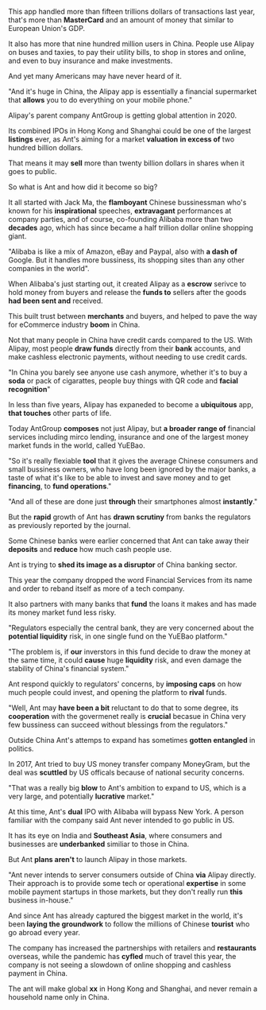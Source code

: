 This app handled more than fifteen trillions dollars of transactions last year, that's more than **MasterCard** and an amount of money that similar to European Union's GDP.

It also has more that nine hundred million users in China. People use Alipay on buses and taxies, to pay their utility bills, to shop in stores and online, and even to buy insurance and make investments.

And yet many Americans may have never heard of it.

"And it's huge in China, the Alipay app is essentially a financial supermarket that **allows** you to do everything on your mobile phone."

Alipay's parent company AntGroup is getting global attention in 2020. 

Its combined IPOs in Hong Kong and Shanghai could be one of the largest **listings** ever, as Ant's aiming for a market **valuation**  **in excess of** two hundred billion dollars. 

That means it may **sell** more than twenty billion dollars in shares when it goes to public.

So what is Ant and how did it become so big? 

It all started with Jack Ma, the **flamboyant** Chinese bussinessman who's known for his **inspirational** speeches,  **extravagant** performances at company parties, and of course, co-founding Alibaba more than two **decades** ago, which has since became a half trillion dollar online shopping giant.

"Alibaba is like a mix of Amazon, eBay and Paypal, also with **a dash of** Google. But it handles more bussiness, its shopping sites than any other companies in the world".

When Alibaba's just starting out, it created Alipay as a **escrow** serivce to hold money from buyers and release the **funds to** sellers after the goods **had been sent and** received.

This built trust between **merchants** and buyers, and helped to pave the way for eCommerce industry **boom** in China.

Not that many people in China have credit cards compared to the US. With Alipay, most people **draw funds** directly from their **bank** accounts, and make cashless electronic payments, without needing to use credit cards.

"In China you barely see anyone use cash anymore, whether it's to buy a **soda** or pack of cigarattes, people buy things with QR code and **facial recognition**"

In less than five years, Alipay has expaneded to become a **ubiquitous** app, **that touches** other parts of life.

Today AntGroup **composes** not just Alipay, but **a broader range of** financial services including mirco lending, insurance and one of the largest money market funds in the world, called YuEBao.

"So it's really flexiable **tool** that it gives the average Chinese consumers and small bussiness owners, who have long been ignored by the major banks, a taste of  what it's like to be able to invest and save money and to get **financing**, to **fund operations**."

"And all of these are done just **through** their smartphones almost **instantly**."

But the **rapid** growth of Ant has **drawn scrutiny** from banks the regulators as previously reported by the journal. 

Some Chinese banks were earlier concerned that Ant can take away their **deposits** and **reduce** how much cash people use.

Ant is trying to **shed its image as a disruptor** of China banking sector. 

This year the company dropped the word Financial Services from its name and order to reband itself as more of a tech company.

It also partners with many banks that **fund** the loans it makes and has made its money market fund less risky.

"Regulators especially the central bank, they are very concerned about the **potential liquidity**  risk, in one single fund on the YuEBao platform."

"The problem is, if **our** inverstors in this fund decide to draw the money at the same time, it could **cause** huge **liquidity** risk, and even damage the stability of China's financial system."

Ant respond quickly to regulators' concerns, by **imposing caps** on how much people could invest, and opening the platform to **rival** funds.

"Well, Ant may **have been a bit** reluctant to do that to some degree, its **cooperation** with the govermenet really is **crucial** becasue in China very few bussiness can succeed without blessings from the regulators."

Outside China Ant's attemps to expand has sometimes **gotten entangled** in politics.

In 2017, Ant tried to buy US money transfer company MoneyGram, but the deal was **scuttled** by US officals because of national security concerns.

"That was a really big **blow** to Ant's ambition to expand to US, which is a very large, and potentially **lucrative** market."

At this time, Ant's **dual** IPO with Alibaba will bypass New York. A person familiar with the company said Ant never intended to go public in US.

It has its eye on India and **Southeast Asia**, where consumers and businesses are **underbanked** similiar to those in China.

But Ant **plans aren't** to launch Alipay in those markets.

"Ant never intends to server consumers outside of China **via** Alipay directly. Their approach is to provide some tech or operational **expertise** in some mobile payment startups in those markets, but they don't really run **this** business in-house."

And since Ant has already captured the biggest market in the world, it's been **laying the groundwork** to follow the millions of Chinese **tourist** who go abroad every year.

The company has increased the partnerships with retailers and **restaurants** overseas, while the pandemic has **cyfled** much of travel this year, the company is not seeing a slowdown of online shopping and cashless payment in China.

The ant will make global **xx** in Hong Kong and Shanghai, and never remain a household name only in China.
